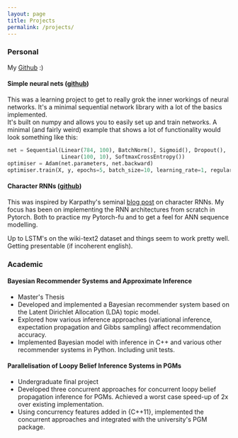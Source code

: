 ```yaml
---
layout: page
title: Projects
permalink: /projects/
---
```


### Personal

My [Github](https://github.com/DylanV/) :)

#### Simple neural nets ([github](https://github.com/dylanv/simple-neural-nets))

This was a learning project to get to really grok the inner workings of neural networks. It's a minimal sequential network library with a lot of 
the basics implemented.  
It's built on numpy and allows you to easily set up and train networks. A minimal (and fairly weird) example that shows a lot of functionality would look something like this: 

```python
net = Sequential(Linear(784, 100), BatchNorm(), Sigmoid(), Dropout(),
			     Linear(100, 10), SoftmaxCrossEntropy())
optimiser = Adam(net.parameters, net.backward)
optimiser.train(X, y, epochs=5, batch_size=10, learning_rate=1, regularisation_weight=1e-3)
```

#### Character RNNs ([github](https://github.com/dylanv/RNN))

This was inspired by Karpathy's seminal [blog post](http://karpathy.github.io/2015/05/21/rnn-effectiveness/) on character RNNs. My focus has been
on implementing the RNN architectures from scratch in Pytorch. Both to practice my Pytorch-fu and to get a feel for ANN sequence modelling. 

Up to LSTM's on the wiki-text2 dataset and things seem to work pretty well. Getting presentable (if incoherent english).

### Academic

#### Bayesian Recommender Systems and Approximate Inference

* Master's Thesis
*  Developed and implemented a Bayesian recommender system based on the Latent Dirichlet Allocation (LDA) topic model.
* Explored how various inference approaches (variational inference, expectation propagation and Gibbs sampling) affect recommendation accuracy.
* Implemented Bayesian model with inference in C++ and various other recommender systems in Python. Including unit tests.

#### Parallelisation of Loopy Belief Inference Systems in PGMs

* Undergraduate final project
* Developed three concurrent approaches for concurrent loopy belief propagation inference for PGMs. Achieved a worst case speed-up of 2x over existing implementation.
* Using concurrency features added in {C++11}, implemented the concurrent approaches and integrated with the university's PGM package.
